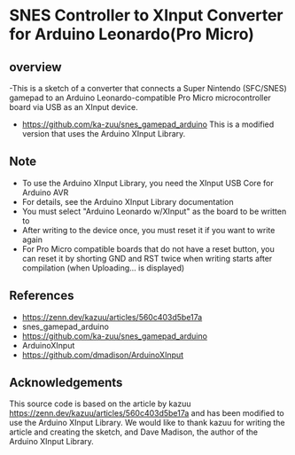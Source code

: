 # SNES Controller to XInput Converter for Arduino Leonardo(Pro Micro)

## overview
-This is a sketch of a converter that connects a Super Nintendo (SFC/SNES) gamepad to an Arduino Leonardo-compatible Pro Micro microcontroller board via USB as an XInput device.
- https://github.com/ka-zuu/snes_gamepad_arduino This is a modified version that uses the Arduino XInput Library.

## Note
- To use the Arduino XInput Library, you need the XInput USB Core for Arduino AVR
- For details, see the Arduino XInput Library documentation
- You must select "Arduino Leonardo w/XInput" as the board to be written to
- After writing to the device once, you must reset it if you want to write again
- For Pro Micro compatible boards that do not have a reset button, you can reset it by shorting GND and RST twice when writing starts after compilation (when Uploading... is displayed)

## References
- https://zenn.dev/kazuu/articles/560c403d5be17a
- snes_gamepad_arduino
- https://github.com/ka-zuu/snes_gamepad_arduino
- ArduinoXInput
- https://github.com/dmadison/ArduinoXInput
  
## Acknowledgements
This source code is based on the article by kazuu https://zenn.dev/kazuu/articles/560c403d5be17a and has been modified to use the Arduino XInput Library.
We would like to thank kazuu for writing the article and creating the sketch, and Dave Madison, the author of the Arduino XInput Library.
